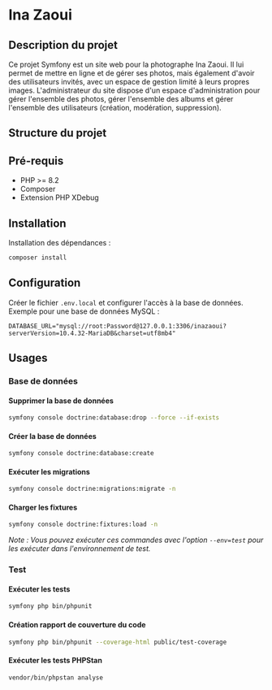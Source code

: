 # Ina Zaoui

## Description du projet

Ce projet Symfony est un site web pour la photographe Ina Zaoui. Il lui permet de mettre en ligne et de gérer ses photos, mais également d'avoir des utilisateurs invités, avec un espace de gestion limité à leurs propres images.
L'administrateur du site dispose d'un espace d'administration pour gérer l'ensemble des photos, gérer l'ensemble des albums et gérer l'ensemble des utilisateurs (création, modération, suppression).

## Structure du projet



## Pré-requis
* PHP >= 8.2
* Composer
* Extension PHP XDebug

## Installation

Installation des dépendances :
```bash
composer install
```

## Configuration

Créer le fichier `.env.local` et configurer l'accès à la base de données. Exemple pour une base de données MySQL :
```
DATABASE_URL="mysql://root:Password@127.0.0.1:3306/inazaoui?serverVersion=10.4.32-MariaDB&charset=utf8mb4"
```

## Usages

### Base de données

#### Supprimer la base de données
```bash
symfony console doctrine:database:drop --force --if-exists
```

#### Créer la base de données
```bash
symfony console doctrine:database:create
```

#### Exécuter les migrations
```bash
symfony console doctrine:migrations:migrate -n
```

#### Charger les fixtures
```bash
symfony console doctrine:fixtures:load -n
```

*Note : Vous pouvez exécuter ces commandes avec l'option `--env=test` pour les exécuter dans l'environnement de test.*


### Test

#### Exécuter les tests
```bash
symfony php bin/phpunit
```

#### Création rapport de couverture du code
```bash
symfony php bin/phpunit --coverage-html public/test-coverage
```

#### Exécuter les tests PHPStan
```bash
vendor/bin/phpstan analyse
```